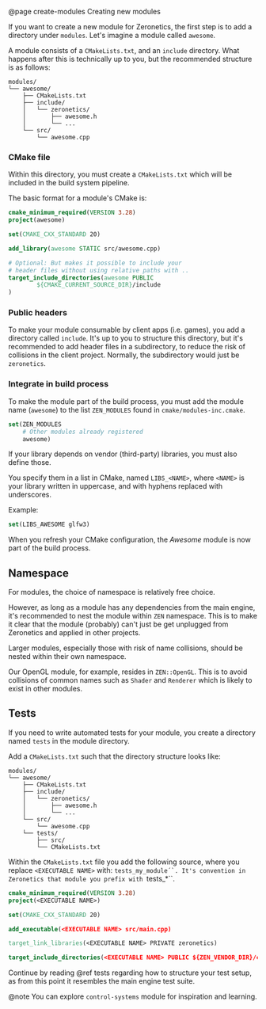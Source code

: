 @page create-modules Creating new modules

If you want to create a new module for Zeronetics, the first step is to
add a directory under ``modules``. Let's imagine a module called
``awesome``.

A module consists of a ``CMakeLists.txt``, and an ``include`` directory.
What happens after this is technically up to you, but the recommended structure
is as follows:

````text
modules/
└── awesome/
    ├── CMakeLists.txt
    ├── include/
    │   └── zeronetics/
    │       ├── awesome.h
    │       └── ...
    └── src/
        └── awesome.cpp
````

### CMake file

Within this directory, you must create a ``CMakeLists.txt`` which
will be included in the build system pipeline.

The basic format for a module's CMake is:

````cmake
cmake_minimum_required(VERSION 3.28)
project(awesome)

set(CMAKE_CXX_STANDARD 20)

add_library(awesome STATIC src/awesome.cpp)

# Optional: But makes it possible to include your
# header files without using relative paths with ..
target_include_directories(awesome PUBLIC
        ${CMAKE_CURRENT_SOURCE_DIR}/include
)
````

### Public headers

To make your module consumable by client apps (i.e. games), you add
a directory called ``include``. It's up to you to structure this directory,
but it's recommended to add header files in a subdirectory, to reduce
the risk of collisions in the client project.
Normally, the subdirectory would just be ``zeronetics``.

### Integrate in build process

To make the module part of the build process, you must add the module name
(``awesome``) to the list ``ZEN_MODULES`` found in ``cmake/modules-inc.cmake``.

````cmake
set(ZEN_MODULES
    # Other modules already registered
    awesome)
````

If your library depends on vendor (third-party) libraries, you must also
define those.

You specify them in a list in CMake, named ``LIBS_<NAME>``, where ``<NAME>``
is your library written in uppercase, and with hyphens replaced with underscores.

Example:

````cmake
set(LIBS_AWESOME glfw3)
````

When you refresh your CMake configuration, the _Awesome_ module is now
part of the build process.

## Namespace

For modules, the choice of namespace is relatively free choice.

However, as long as a module has any dependencies from the main engine,
it's recommended to nest the module within ``ZEN`` namespace. This is
to make it clear that the module (probably) can't just be get unplugged
from Zeronetics and applied in other projects.

Larger modules, especially those with risk of name collisions, should
be nested within their own namespace.

Our OpenGL module, for example, resides in ``ZEN::OpenGL``. This is
to avoid collisions of common names such as ``Shader`` and ``Renderer``
which is likely to exist in other modules.

## Tests

If you need to write automated tests for your module, you create a 
directory named ``tests`` in the module directory.

Add a ``CMakeLists.txt`` such that the directory structure looks like:

````text
modules/
└── awesome/
    ├── CMakeLists.txt
    ├── include/
    │   └── zeronetics/
    │       ├── awesome.h
    │       └── ...
    └── src/
        └── awesome.cpp
    └── tests/
        ├── src/
        └── CMakeLists.txt
````

Within the ``CMakeLists.txt`` file you add the following source,
where you replace
``<EXECUTABLE NAME>`` with: ``tests_my_module´`. It's convention in
Zeronetics that module you prefix with ``tests_*``.

````cmake
cmake_minimum_required(VERSION 3.28)
project(<EXECUTABLE NAME>)

set(CMAKE_CXX_STANDARD 20)

add_executable(<EXECUTABLE NAME> src/main.cpp)

target_link_libraries(<EXECUTABLE NAME> PRIVATE zeronetics)

target_include_directories(<EXECUTABLE NAME> PUBLIC ${ZEN_VENDOR_DIR}/cpp-bbunit/include)
````

Continue by reading @ref tests regarding how to structure your test setup,
as from this point it resembles the main engine test suite.

@note You can explore ``control-systems`` module for inspiration and learning.
